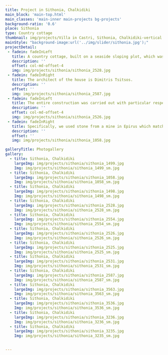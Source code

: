 ```yaml
---
title: Project in Sithonia, Chalkidiki
main_block: 'main-top.html'
main_classes: 'main-inner main-projects bg-projects'
background-ratio: '0.6'
place: Sithonia
type: Country cottage
thumbnail: img/projects/Villa in Castri, Sithonia, Chalkidiki-vertical.jpg
mainStyle: "background-image:url('../img/slider/sithonia.jpg');"
projectDetail:
 - fadein: fadeInLeft
   title: A country cottage, built on a seaside sloping plot, which was appointed and bought by our company
   description: ''
   offset: col-md-offset-4
   img: img/projects/sithonia/sithonia_2528.jpg
 - fadein: fadeInRight
   title: The architect of the house is Dimitris Tsitsos.
   description: ''
   offset: ''
   img: img/projects/sithonia/sithonia_2587.jpg
 - fadein: fadeInLeft
   title: The entire construction was carried out with particular respect to the environment and the choice of materials aimed at combining it naturally with the environment
   description: ''
   offset: col-md-offset-4
   img: img/projects/sithonia/sithonia_2526.jpg
 - fadein: fadeInRight
   title: Specifically, we used stone from a mine in Epirus which matched the characteristics of the era, chestnut wood and mixed techniques on walls, that create curved surfaces instead of straight ones.
   description: ''
   offset: ''
   img: img/projects/sithonia/sithonia_1058.jpg

galleryTitle: Photogallery 
gallery:
  - title: Sithonia, Chalkidiki
    largeImg: img/projects/sithonia/sithonia_1499.jpg
    Img: img/projects/sithonia/sithonia_1499_sm.jpg
  - title: Sithonia, Chalkidiki
    largeImg: img/projects/sithonia/sithonia_1058.jpg
    Img: img/projects/sithonia/sithonia_1058_sm.jpg
  - title: Sithonia, Chalkidiki
    largeImg: img/projects/sithonia/sithonia_1498.jpg
    Img: img/projects/sithonia/sithonia_1498_sm.jpg
  - title: Sithonia, Chalkidiki
    largeImg: img/projects/sithonia/sithonia_2528.jpg
    Img: img/projects/sithonia/sithonia_2528_sm.jpg
  - title: Sithonia, Chalkidiki
    largeImg: img/projects/sithonia/sithonia_2554.jpg
    Img: img/projects/sithonia/sithonia_2554_sm.jpg
  - title: Sithonia, Chalkidiki
    largeImg: img/projects/sithonia/sithonia_2526.jpg
    Img: img/projects/sithonia/sithonia_2526_sm.jpg
  - title: Sithonia, Chalkidiki
    largeImg: img/projects/sithonia/sithonia_2525.jpg
    Img: img/projects/sithonia/sithonia_2525_sm.jpg
  - title: Sithonia, Chalkidiki
    largeImg: img/projects/sithonia/sithonia_2531.jpg
    Img: img/projects/sithonia/sithonia_2531_sm.jpg
  - title: Sithonia, Chalkidiki
    largeImg: img/projects/sithonia/sithonia_2587.jpg
    Img: img/projects/sithonia/sithonia_2587_sm.jpg
  - title: Sithonia, Chalkidiki
    largeImg: img/projects/sithonia/sithonia_3563.jpg
    Img: img/projects/sithonia/sithonia_3563_sm.jpg
  - title: Sithonia, Chalkidiki
    largeImg: img/projects/sithonia/sithonia_3536.jpg
    Img: img/projects/sithonia/sithonia_3536_sm.jpg
  - title: Sithonia, Chalkidiki
    largeImg: img/projects/sithonia/sithonia_3236.jpg
    Img: img/projects/sithonia/sithonia_3236_sm.jpg
  - title: Sithonia, Chalkidiki
    largeImg: img/projects/sithonia/sithonia_3235.jpg
    Img: img/projects/sithonia/sithonia_3235_sm.jpg
    

---
```

